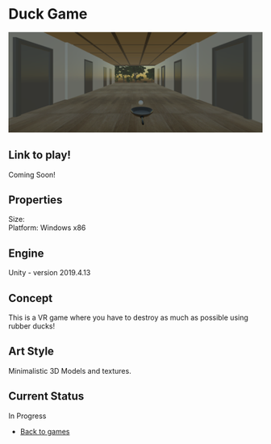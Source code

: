 # Duck Game
![DuckGameBanner](duckGame.png)

## Link to play!
Coming Soon!

## Properties
Size:<br>
Platform: Windows x86

## Engine
Unity - version 2019.4.13

## Concept
This is a VR game where you have to destroy as much as possible using rubber ducks! 

## Art Style
Minimalistic 3D Models and textures.

## Current Status
In Progress

- [Back to games](games.md)
